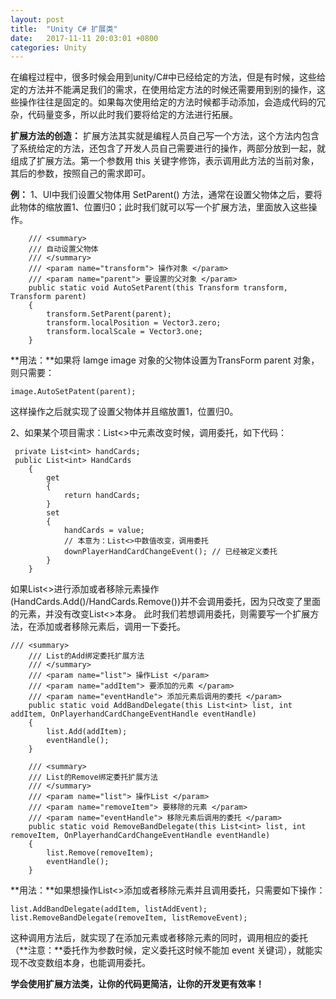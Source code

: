 ```yaml
---
layout: post
title:  "Unity C# 扩展类"
date:   2017-11-11 20:03:01 +0800
categories: Unity
---
```


在编程过程中，很多时候会用到unity/C#中已经给定的方法，但是有时候，这些给定的方法并不能满足我们的需求，在使用给定方法的时候还需要用到别的操作，这些操作往往是固定的。如果每次使用给定的方法时候都手动添加，会造成代码的冗杂，代码量变多，所以此时我们要将给定的方法进行拓展。

**扩展方法的创造：**
扩展方法其实就是编程人员自己写一个方法，这个方法内包含了系统给定的方法，还包含了开发人员自己需要进行的操作，两部分放到一起，就组成了扩展方法。第一个参数用 this 关键字修饰，表示调用此方法的当前对象，其后的参数，按照自己的需求即可。

**例：**
1、UI中我们设置父物体用 SetParent() 方法，通常在设置父物体之后，要将此物体的缩放置1、位置归0；此时我们就可以写一个扩展方法，里面放入这些操作。

```
	/// <summary>
    /// 自动设置父物体
    /// </summary>
    /// <param name="transform"> 操作对象 </param>
    /// <param name="parent"> 要设置的父对象 </param>
    public static void AutoSetParent(this Transform transform, Transform parent)
    {
        transform.SetParent(parent);
        transform.localPosition = Vector3.zero;
        transform.localScale = Vector3.one;
    }
```
**用法：**如果将 Iamge image 对象的父物体设置为TransForm parent 对象，则只需要：

```
image.AutoSetPatent(parent);
```
这样操作之后就实现了设置父物体并且缩放置1，位置归0。



2、如果某个项目需求：List<>中元素改变时候，调用委托，如下代码：

```
 private List<int> handCards;
 public List<int> HandCards
    {
        get
        {
            return handCards;
        }
        set
        {
            handCards = value;
            // 本意为：List<>中数值改变，调用委托
            downPlayerHandCardChangeEvent(); // 已经被定义委托
        }
    }
```

如果List<>进行添加或者移除元素操作(HandCards.Add()/HandCards.Remove())并不会调用委托，因为只改变了里面的元素，并没有改变List<>本身。
此时我们若想调用委托，则需要写一个扩展方法，在添加或者移除元素后，调用一下委托。

```
/// <summary>
    /// List的Add绑定委托扩展方法
    /// </summary>
    /// <param name="list"> 操作List </param>
    /// <param name="addItem"> 要添加的元素 </param>
    /// <param name="eventHandle"> 添加元素后调用的委托 </param>
    public static void AddBandDelegate(this List<int> list, int addItem, OnPlayerhandCardChangeEventHandle eventHandle)
    {
        list.Add(addItem);
        eventHandle();
    }
    
    /// <summary>
    /// List的Remove绑定委托扩展方法
    /// </summary>
    /// <param name="list"> 操作List </param>
    /// <param name="removeItem"> 要移除的元素 </param>
    /// <param name="eventHandle"> 移除元素后调用的委托 </param>
    public static void RemoveBandDelegate(this List<int> list, int removeItem, OnPlayerhandCardChangeEventHandle eventHandle)
    {
        list.Remove(removeItem);
        eventHandle();
    }
```
**用法：**如果想操作List<>添加或者移除元素并且调用委托，只需要如下操作：

```
list.AddBandDelegate(addItem, listAddEvent);
list.RemoveBandDelegate(removeItem, listRemoveEvent);
```

这种调用方法后，就实现了在添加元素或者移除元素的同时，调用相应的委托（**注意：**委托作为参数时候，定义委托这时候不能加 event 关键词），就能实现不改变数组本身，也能调用委托。

**学会使用扩展方法类，让你的代码更简洁，让你的开发更有效率！**